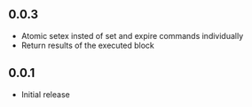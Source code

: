 ## 0.0.3
* Atomic setex insted of set and expire commands individually
* Return results of the executed block

## 0.0.1
* Initial release
